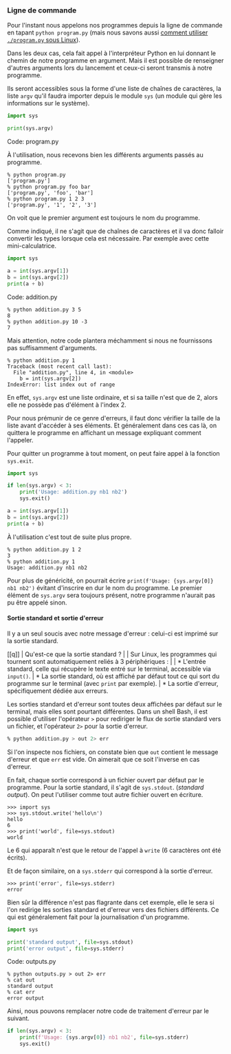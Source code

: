 ### Ligne de commande

Pour l'instant nous appelons nos programmes depuis la ligne de commande en tapant `python program.py` (mais nous savons aussi [comment utiliser `./program.py` sous Linux](https://zestedesavoir.com/tutoriels/2514/un-zeste-de-python/10-annexes/2-notes-diverses/#shebang)).

Dans les deux cas, cela fait appel à l'interpréteur Python en lui donnant le chemin de notre programme en argument.
Mais il est possible de renseigner d'autres arguments lors du lancement et ceux-ci seront transmis à notre programme.

Ils seront accessibles sous la forme d'une liste de chaînes de caractères, la liste `argv` qu'il faudra importer depuis le module `sys` (un module qui gère les informations sur le système).

```python
import sys

print(sys.argv)
```
Code: program.py

À l'utilisation, nous recevons bien les différents arguments passés au programme.

```shell
% python program.py
['program.py']
% python program.py foo bar
['program.py', 'foo', 'bar']
% python program.py 1 2 3
['program.py', '1', '2', '3']
```

On voit que le premier argument est toujours le nom du programme.

Comme indiqué, il ne s'agit que de chaînes de caractères et il va donc falloir convertir les types lorsque cela est nécessaire.
Par exemple avec cette mini-calculatrice.

```python
import sys

a = int(sys.argv[1])
b = int(sys.argv[2])
print(a + b)
```
Code: addition.py

```shell
% python addition.py 3 5
8
% python addition.py 10 -3
7
```

Mais attention, notre code plantera méchamment si nous ne fournissons pas suffisamment d'arguments.

```shell
% python addition.py 1
Traceback (most recent call last):
  File "addition.py", line 4, in <module>
    b = int(sys.argv[2])
IndexError: list index out of range
```

En effet, `sys.argv` est une liste ordinaire, et si sa taille n'est que de 2, alors elle ne possède pas d'élément à l'index 2.

Pour nous prémunir de ce genre d'erreurs, il faut donc vérifier la taille de la liste avant d'accéder à ses éléments.
Et généralement dans ces cas là, on quittera le programme en affichant un message expliquant comment l'appeler.

Pour quitter un programme à tout moment, on peut faire appel à la fonction `sys.exit`.

```python
import sys

if len(sys.argv) < 3:
    print('Usage: addition.py nb1 nb2')
    sys.exit()

a = int(sys.argv[1])
b = int(sys.argv[2])
print(a + b)
```

À l'utilisation c'est tout de suite plus propre.

```shell
% python addition.py 1 2
3
% python addition.py 1
Usage: addition.py nb1 nb2
```

Pour plus de généricité, on pourrait écrire `print(f'Usage: {sys.argv[0]} nb1 nb2')` évitant d'inscrire en dur le nom du programme.
Le premier élément de `sys.argv` sera toujours présent, notre programme n'aurait pas pu être appelé sinon.

#### Sortie standard et sortie d'erreur

Il y a un seul soucis avec notre message d'erreur : celui-ci est imprimé sur la sortie standard.

[[q]]
| Qu'est-ce que la sortie standard ?
|
| Sur Linux, les programmes qui tournent sont automatiquement reliés à 3 périphériques :
|
| * L'entrée standard, celle qui récupère le texte entré sur le terminal, accessible via `input()`.
| * La sortie standard, où est affiché par défaut tout ce qui sort du programme sur le terminal (avec `print` par exemple).
| * La sortie d'erreur, spécifiquement dédiée aux erreurs.

Les sorties standard et d'erreur sont toutes deux affichées par défaut sur le terminal, mais elles sont pourtant différentes.
Dans un shell Bash, il est possible d'utiliser l'opérateur `>` pour rediriger le flux de sortie standard vers un fichier, et l'opérateur `2>` pour la sortie d'erreur.

```bash
% python addition.py > out 2> err
```

Si l'on inspecte nos fichiers, on constate bien que `out` contient le message d'erreur et que `err` est vide.
On aimerait que ce soit l'inverse en cas d'erreur.

En fait, chaque sortie correspond à un fichier ouvert par défaut par le programme.
Pour la sortie standard, il s'agit de `sys.stdout`. (_standard output_).
On peut l'utiliser comme tout autre fichier ouvert en écriture.

```pycon
>>> import sys
>>> sys.stdout.write('hello\n')
hello
6
>>> print('world', file=sys.stdout)
world
```

Le 6 qui apparaît n'est que le retour de l'appel à `write` (6 caractères ont été écrits).

Et de façon similaire, on a `sys.stderr` qui correspond à la sortie d'erreur.

```pycon
>>> print('error', file=sys.stderr)
error
```

Bien sûr la différence n'est pas flagrante dans cet exemple, elle le sera si l'on redirige les sorties standard et d'erreur vers des fichiers différents.
Ce qui est généralement fait pour la journalisation d'un programme.

```python
import sys

print('standard output', file=sys.stdout)
print('error output', file=sys.stderr)
```
Code: outputs.py

```shell
% python outputs.py > out 2> err
% cat out
standard output
% cat err
error output
```

Ainsi, nous pouvons remplacer notre code de traitement d'erreur par le suivant.

```python
if len(sys.argv) < 3:
    print(f'Usage: {sys.argv[0]} nb1 nb2', file=sys.stderr)
    sys.exit()
```
